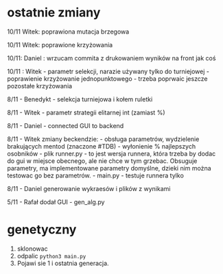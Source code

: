 
# ostatnie zmiany
10/11 Witek: poprawiona mutacja brzegowa

10/11 Witek: poprawione krzyżowania 

10/11: Daniel : wrzucam commita z drukowaniem wyników na front jak coś

10/11 : Witek
    - parametr selekcji, narazie używany tylko do turniejowej
    - poprawienie krzyżowanie jednopunktowego 
    - trzeba poprwaic jeszcze pozostałe krzyżowania


8/11 - Benedykt - selekcja turniejowa i kołem ruletki

8/11 - Witek - parametr strategii elitarnej int (zamiast %)

8/11 - Daniel - connected GUI to backend

8/11 - Witek zmiany beckendzie: 
    - obsługa parametrów, wydzielenie brakujących mentod (znaczone #TDB)
    - wyłonienie % najlepszych osobników
    - plik runner.py - to jest wersja runnera, która trzeba by dodac do gui w miejsce obecnego, ale nie chce w tym grzebac. Obsuguje parametry, ma implementowane parametry domyślne, dzieki nim można testowac go bez parametrów.
    - main.py - testuje runnera tylko

8/11 - Daniel generowanie wykraesów i plików z wynikami

5/11 - Rafał dodał GUI - gen_alg.py


# genetyczny
1. sklonowac
2. odpalic `python3 main.py`
3. Pojawi sie 1 i ostatnia generacja.


